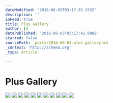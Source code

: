 ```yaml
---
dateModified: '2016-06-03T03:17:35.253Z'
description: ''
inFeed: true
title: Plus Gallery
author: []
datePublished: '2016-06-03T03:17:42.098Z'
starred: false
sourcePath: _posts/2016-06-03-plus-gallery.md
_context: 'http://schema.org'
_type: Article

---
```

# Plus Gallery
![](https://the-grid-user-content.s3-us-west-2.amazonaws.com/655e6bb9-71df-4e52-9e11-f5f65269699b.jpg)
![](https://s3-us-west-2.amazonaws.com/the-grid-img/p/bda36465dc46f02c4b44b210c707c8a6c6a41c3d.jpg)
![](https://the-grid-user-content.s3-us-west-2.amazonaws.com/f8894e7f-aed0-4c28-8088-8eeb7d81472b.jpg)
![](https://the-grid-user-content.s3-us-west-2.amazonaws.com/6110c339-5b10-421c-add3-3f6821d35442.jpg)
![](https://the-grid-user-content.s3-us-west-2.amazonaws.com/c6fc0fb2-2f64-4968-a7ee-81e6e57ae2c8.jpg)
![](https://s3-us-west-2.amazonaws.com/the-grid-img/p/3198cb75c5803e29f7ea801f6f4a116181fa18a4.jpg)
![](https://the-grid-user-content.s3-us-west-2.amazonaws.com/e5b7c143-9706-4494-9869-7ad9b8179d0f.jpg)
![](https://the-grid-user-content.s3-us-west-2.amazonaws.com/aea3b527-c96f-46eb-9745-0f873e2d473c.jpg)
![](https://the-grid-user-content.s3-us-west-2.amazonaws.com/0a73d58a-0fd4-411d-8817-a637635bec7c.jpg)
![](https://the-grid-user-content.s3-us-west-2.amazonaws.com/c3a7b6c5-7e08-4f59-9a20-7346941e5c61.jpg)
![](https://the-grid-user-content.s3-us-west-2.amazonaws.com/3b8411ec-c942-4b34-8d9a-24d3c60ed08c.jpg)